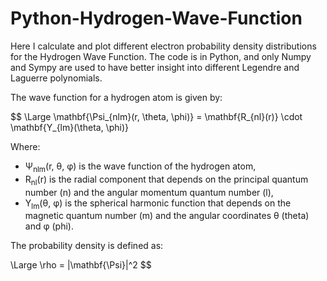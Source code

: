 # Python-Hydrogen-Wave-Function

Here I calculate and plot different electron probability density distributions for the Hydrogen Wave Function. The code is in Python, and only Numpy and Sympy are used to have better insight into different Legendre and Laguerre polynomials.

The wave function for a hydrogen atom is given by:

$$
\Large \mathbf{\Psi_{nlm}(r, \theta, \phi)} = \mathbf{R_{nl}(r)} \cdot \mathbf{Y_{lm}(\theta, \phi)}


Where:
- Ψ<sub>nlm</sub>(r, θ, φ) is the wave function of the hydrogen atom,
- R<sub>nl</sub>(r) is the radial component that depends on the principal quantum number \(n\) and the angular momentum quantum number \(l\),
- Y<sub>lm</sub>(θ, φ) is the spherical harmonic function that depends on the magnetic quantum number \(m\) and the angular coordinates θ (theta) and φ (phi).

The probability density is defined as:

\Large \rho = |\mathbf{\Psi}|^2
$$

